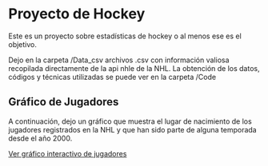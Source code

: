 # Proyecto de Hockey

Este es un proyecto sobre estadísticas de hockey o al menos ese es el objetivo.

Dejo en la carpeta /Data_csv archivos .csv con información valiosa recopilada directamente de la api nhle de la NHL. 
La obtención de los datos, códigos y técnicas utilizadas se puede ver en la carpeta /Code

## Gráfico de Jugadores
A continuación, dejo un gráfico que muestra el lugar de nacimiento de los jugadores registrados en la NHL y que han sido parte de alguna temporada desde el año 2000.

<a href="https://fcolper.github.io/Hockey_2000/jugadores_mapa_filtrado_2.html" target="_blank" rel="noopener noreferrer">Ver gráfico interactivo de jugadores</a>









